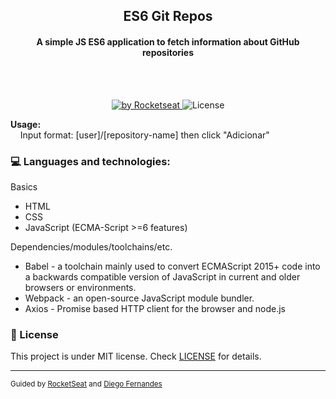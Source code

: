 <h2 align="center">ES6 Git Repos</h2>
<h4 align="center">A simple JS ES6 application to fetch information about GitHub repositories</h4>
<br><br>
<p align="center">
  <a href="https://rocketseat.com.br">
    <img alt="by Rocketseat" src="https://img.shields.io/badge/made%20by-Rocketseat-%23F7DF1E">
  </a>
  <img alt="License" src="https://img.shields.io/badge/license-MIT-%23F7DF1E">
</p>
<b>Usage:</b><br>
    &nbsp;&nbsp;&nbsp;&nbsp;Input format: [user]/[repository-name] then click "Adicionar"<br>
  
 ### :computer: Languages and technologies:
  Basics<ul style="list-style-type:disc;">
  <li>HTML</li>
  <li>CSS</li>
  <li>JavaScript (ECMA-Script >=6 features)</li>
  </ul> 
  
  Dependencies/modules/toolchains/etc.<ul style="list-style-type:disc;">
  <li>Babel - a toolchain mainly used to convert ECMAScript 2015+ code into a backwards compatible version of JavaScript in current and older browsers or environments. </li>
  <li>Webpack - an open-source JavaScript module bundler.</li>
  <li>Axios - Promise based HTTP client for the browser and node.js</li>
  </ul>

  ### :memo: License
  This project is under MIT license. Check [LICENSE](LICENSE.md) for details.
<br><hr>
  
  <small>Guided by [RocketSeat](https://rocketseat.com.br/) and [Diego Fernandes](https://github.com/diego3g)</small>
